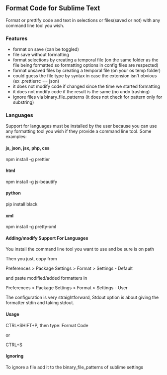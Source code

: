 ## Format Code for Sublime Text

Format or prettify code and text in selections or files(saved or not) with any command line tool you
wish.

### Features

- format on save (can be toggled)
- file save without formatting
- format selections by creating a temporal file (on the same folder as the file being formatted so
  formatting options in config files are respected)
- format unsaved files by creating a temporal file (on your os temp folder)
- could guess the file type by syntax in case the extension isn't obvious (ex .prettierrc == json)
- it does not modify code if changed since the time we started formatting
- it does not modify code if the result is the same (no undo trashing)
- ignore files via binary_file_patterns (it does not check for pattern only for substring)

### Languages

Support for languages must be installed by the user because you can use any formatting tool you wish
if they provide a command line tool. Some examples:

#### js, json, jsx, php, css

npm install -g prettier

#### html

npm install -g js-beautify

#### python

pip install black

#### xml

npm install -g pretty-xml

#### Adding/modify Support For Languages

You install the command line tool you want to use and be sure is on path

Then you just, copy from

Preferences > Package Settings > Format > Settings - Default

and paste modified/added formatters in

Preferences > Package Settings > Format > Settings - User

The configuration is very straightforward, Stdout option is about giving the formatter stdin and
taking stdout.

#### Usage

CTRL+SHIFT+P, then type: Format Code

or

CTRL+S

#### Ignoring

To ignore a file add it to the binary_file_patterns of sublime settings
